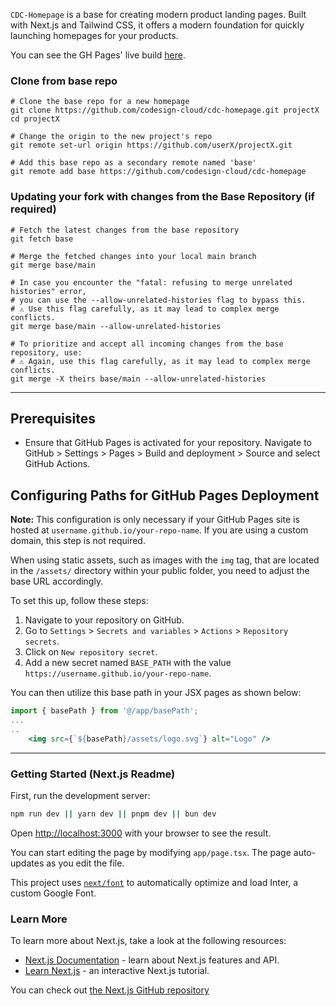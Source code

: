 
`CDC-Homepage` is a base for creating modern product landing pages. Built with Next.js and Tailwind CSS, it offers a modern foundation for quickly launching homepages for your products.

You can see the GH Pages' live build [here](https://codesign-cloud.github.io/cdc-homepage/).

### Clone from base repo

``````
# Clone the base repo for a new homepage
git clone https://github.com/codesign-cloud/cdc-homepage.git projectX
cd projectX
``````

``````
# Change the origin to the new project's repo
git remote set-url origin https://github.com/userX/projectX.git
``````

``````
# Add this base repo as a secondary remote named 'base'
git remote add base https://github.com/codesign-cloud/cdc-homepage
``````

### Updating your fork with changes from the Base Repository (if required)
`````
# Fetch the latest changes from the base repository
git fetch base
`````

`````
# Merge the fetched changes into your local main branch
git merge base/main

# In case you encounter the "fatal: refusing to merge unrelated histories" error,
# you can use the --allow-unrelated-histories flag to bypass this.
# ⚠️ Use this flag carefully, as it may lead to complex merge conflicts.
git merge base/main --allow-unrelated-histories

# To prioritize and accept all incoming changes from the base repository, use:
# ⚠️ Again, use this flag carefully, as it may lead to complex merge conflicts.
git merge -X theirs base/main --allow-unrelated-histories

`````

------------------------------------
## Prerequisites
- Ensure that GitHub Pages is activated for your repository. Navigate to GitHub > Settings > Pages > Build and deployment > Source and select GitHub Actions.

## Configuring Paths for GitHub Pages Deployment

**Note:** This configuration is only necessary if your GitHub Pages site is hosted at `username.github.io/your-repo-name`. If you are using a custom domain, this step is not required.

When using static assets, such as images with the `img` tag, that are located in the `/assets/` directory within your public folder, you need to adjust the base URL accordingly.

To set this up, follow these steps:
1. Navigate to your repository on GitHub.
2. Go to `Settings` > `Secrets and variables` > `Actions` > `Repository secrets`.
3. Click on `New repository secret`.
4. Add a new secret named `BASE_PATH` with the value `https://username.github.io/your-repo-name`.

You can then utilize this base path in your JSX pages as shown below:

```jsx
import { basePath } from '@/app/basePath';
...
..
    <img src={`${basePath}/assets/logo.svg`} alt="Logo" />
```

------------------------------------ 

### Getting Started (Next.js Readme)

First, run the development server:

```bash
npm run dev || yarn dev || pnpm dev || bun dev
```

Open [http://localhost:3000](http://localhost:3000) with your browser to see the result.

You can start editing the page by modifying `app/page.tsx`. The page auto-updates as you edit the file.

This project uses [`next/font`](https://nextjs.org/docs/basic-features/font-optimization) to automatically optimize and load Inter, a custom Google Font.

### Learn More

To learn more about Next.js, take a look at the following resources:

- [Next.js Documentation](https://nextjs.org/docs) - learn about Next.js features and API.
- [Learn Next.js](https://nextjs.org/learn) - an interactive Next.js tutorial.

You can check out [the Next.js GitHub repository](https://github.com/vercel/next.js/)

